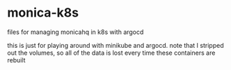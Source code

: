 # monica-k8s
files for managing monicahq in k8s with argocd

this is just for playing around with minikube and argocd. note that I stripped out the volumes, so all of the data is lost every time these containers are rebuilt
